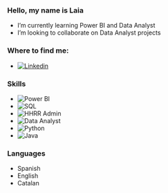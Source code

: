 ### Hello, my name is Laia

<!--
**Laiahi/laiahi** is a ✨ _special_ ✨ repository because its `README.md` (this file) appears on your GitHub profile. -->


- I’m currently learning Power BI and Data Analyst
- I’m looking to collaborate on Data Analyst projects

### Where to find me:

- [![Linkedin](https://img.shields.io/badge/LINKEDIN-Laia_Higon-3DOC84?style=for-the-badge&logo=linkedin&logoColor=white&labelColor=101010)](https://www.linkedin.com/in/laia-h-4b2994a1/)

### Skills
- ![Power BI](https://img.shields.io/badge/PowerBI-3DOC84?style=for-the-badge&logo=PowerBi&logoColor=white&labelColor=101010)</br>
- ![SQL](https://img.shields.io/badge/SQL-3DOC84?style=for-the-badge&logo=PowerBI&logoColor=white&labelColor=101010)</br>
- ![HHRR Admin](https://img.shields.io/badge/RRHHADMIN-3DOC84?style=for-the-badge&logo=PowerBI&logoColor=white&labelColor=101010)</br>
- ![Data Analyst](https://img.shields.io/badge/DATA_ANALYST-3DOC84?style=for-the-badge&logo=PowerBI&logoColor=white&labelColor=101010)</br>
- ![Python](https://img.shields.io/badge/Python-3DOC84?style=for-the-badge&logo=PowerBI&logoColor=white&labelColor=101010)</br>
- ![Java](https://img.shields.io/badge/Java-3DOC84?style=for-the-badge&logo=PowerBI&logoColor=white&labelColor=101010)</br>

### Languages
- Spanish
- English
- Catalan
